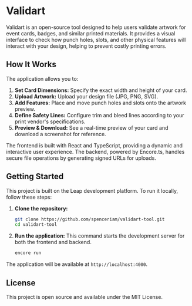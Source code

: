 # Validart

Validart is an open-source tool designed to help users validate artwork for event cards, badges, and similar printed materials. It provides a visual interface to check how punch holes, slots, and other physical features will interact with your design, helping to prevent costly printing errors.

## How It Works

The application allows you to:
1.  **Set Card Dimensions:** Specify the exact width and height of your card.
2.  **Upload Artwork:** Upload your design file (JPG, PNG, SVG).
3.  **Add Features:** Place and move punch holes and slots onto the artwork preview.
4.  **Define Safety Lines:** Configure trim and bleed lines according to your print vendor's specifications.
5.  **Preview & Download:** See a real-time preview of your card and download a screenshot for reference.

The frontend is built with React and TypeScript, providing a dynamic and interactive user experience. The backend, powered by Encore.ts, handles secure file operations by generating signed URLs for uploads.

## Getting Started

This project is built on the Leap development platform. To run it locally, follow these steps:

1.  **Clone the repository:**
    ```bash
    git clone https://github.com/spenceriam/validart-tool.git
    cd validart-tool
    ```

2.  **Run the application:**
    This command starts the development server for both the frontend and backend.
    ```bash
    encore run
    ```

The application will be available at `http://localhost:4000`.

## License

This project is open source and available under the MIT License.
